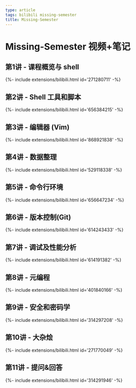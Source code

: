 ```yaml
---
type: article
tags: bilibili missing-semester
title: Missing-Semester
---
```


# Missing-Semester 视频+笔记

## 第1讲 - 课程概览与 shell

<div>{%- include extensions/bilibili.html id='271280711' -%}</div>

## 第2讲 - Shell 工具和脚本

<div>{%- include extensions/bilibili.html id='656384215' -%}</div>

## 第3讲 - 编辑器 (Vim)

<div>{%- include extensions/bilibili.html id='868921838' -%}</div>

## 第4讲 - 数据整理

<div>{%- include extensions/bilibili.html id='529118338' -%}</div>

## 第5讲 - 命令行环境

<div>{%- include extensions/bilibili.html id='656647234' -%}</div>

## 第6讲 - 版本控制(Git)

<div>{%- include extensions/bilibili.html id='614243433' -%}</div>

## 第7讲 - 调试及性能分析

<div>{%- include extensions/bilibili.html id='614191382' -%}</div>

## 第8讲 - 元编程

<div>{%- include extensions/bilibili.html id='401840166' -%}</div>

## 第9讲 - 安全和密码学

<div>{%- include extensions/bilibili.html id='314297208' -%}</div>

## 第10讲 - 大杂烩

<div>{%- include extensions/bilibili.html id='271770049' -%}</div>

## 第11讲 - 提问&回答

<div>{%- include extensions/bilibili.html id='314291946' -%}</div>

